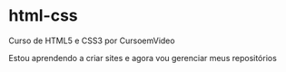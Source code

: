 # html-css
 Curso de HTML5 e CSS3 por CursoemVideo

Estou aprendendo a criar sites e agora vou gerenciar meus repositórios
